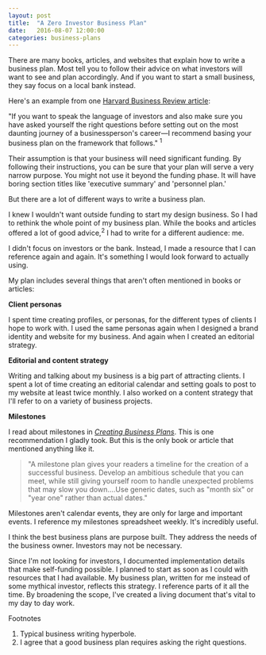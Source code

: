 ```yaml
---
layout: post
title:  "A Zero Investor Business Plan"
date:   2016-08-07 12:00:00
categories: business-plans
---
```


There are many books, articles, and websites that explain how to write a business plan. Most tell you to follow their advice on what investors will want to see and plan accordingly. And if you want to start a small business, they say focus on a local bank instead.

Here's an example from one [Harvard Business Review article](http://gsl.mit.edu/media/programs/india-bms-summer-2013/materials/how-to-write-a-great-business-plan.pdf):

"If you want to speak the language of investors and also make sure you have asked yourself the right questions before setting out on the most daunting journey of a businessperson's career—I recommend basing your business plan on the framework that follows." <sup>1</sup>

Their assumption is that your business will need significant funding. By following their instructions, you can be sure that your plan will serve a very narrow purpose. You might not use it beyond the funding phase. It will have boring section titles like 'executive summary' and 'personnel plan.'

But there are a lot of different ways to write a business plan.

I knew I wouldn't want outside funding to start my design business. So I had to rethink the whole point of my business plan. While the books and articles offered a lot of good advice,<sup>2</sup> I had to write for a different audience: me.

I didn't focus on investors or the bank. Instead, I made a resource that I can reference again and again. It's something I would look forward to actually using.

My plan includes several things that aren't often mentioned in books or articles:

**Client personas**

I spent time creating profiles, or personas, for the different types of clients I hope to work with. I used the same personas again when I designed a brand identity and website for my business. And again when I created an editorial strategy.

**Editorial and content strategy**

Writing and talking about my business is a big part of attracting clients. I spent a lot of time creating an editorial calendar and setting goals to post to my website at least twice monthly. I also worked on a content strategy that I'll refer to on a variety of business projects.

**Milestones**

I read about milestones in [_Creating Business Plans_](https://hbr.org/product/creating-business-plans-hbr-20-minute-manager-series/16998E-KND-ENG). This is one recommendation I gladly took. But this is the only book or article that mentioned anything like it.

> "A milestone plan gives your readers a timeline for the creation of a successful business. Develop an ambitious schedule that you can meet, while still giving yourself room to handle unexpected problems that may slow you down....Use generic dates, such as "month six" or "year one" rather than actual dates."

Milestones aren't calendar events, they are only for large and important events. I reference my milestones spreadsheet weekly. It's incredibly useful.

I think the best business plans are purpose built. They address the needs of the business owner. Investors may not be necessary.

Since I'm not looking for investors, I documented implementation details that make self-funding possible. I planned to start as soon as I could with resources that I had available. My business plan, written for me instead of some mythical investor, reflects this strategy. I reference parts of it all the time. By broadening the scope, I've created a living document that's vital to my day to day work.

<div class="footnotes">
  <span class="meta">Footnotes</span>

  <ol>
    <li>Typical business writing hyperbole. </li>
    <li>I agree that a good business plan requires asking the right questions.</li>
  </ol>

</div>
